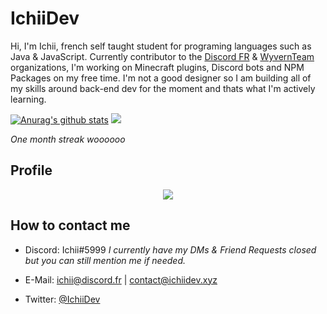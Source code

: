 # IchiiDev
Hi, I'm Ichii, french self taught student for programing languages such as Java & JavaScript. Currently contributor to the [Discord FR](https://github.com/discordfr) & [WyvernTeam](https://github.com/WyvernTeam) organizations, I'm working on Minecraft plugins, Discord bots and NPM Packages on my free time. I'm not a good designer so I am building all of my skills around back-end dev for the moment and thats what I'm actively learning.

[![Anurag's github stats](https://github-readme-stats.vercel.app/api?username=IchiiDev)](https://github.com/anuraghazra/github-readme-stats)
![](https://github-readme-streak-stats.herokuapp.com/?user=IchiiDev)

*One month streak woooooo*

## Profile
<div align="center">
   <a href="https://github.com/IchiiDev/profile" target="_blank"><img src="https://i.dfr.gg/XCm6.png" align="center" /></a>
</div>

## How to contact me
- Discord: Ichii#5999 *I currently have my DMs & Friend Requests closed but you can still mention me if needed.*

- E-Mail: ichii@discord.fr | contact@ichiidev.xyz

- Twitter: [@IchiiDev](https://twitter.com/IchiiDev)
